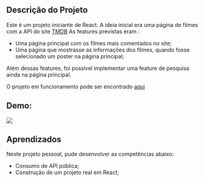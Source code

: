 ## Descrição do Projeto

Este é um projeto iniciante de React. A ideia inicial era uma página de filmes com a API do site [TMDB](https://developers.themoviedb.org/3)
As features previstas eram :
 * Uma página principal com os filmes mais comentados no site;
 * Uma página que mostrasse as informações dos filmes, quando fosse selecionado um poster na página principal;

Além dessas features, foi possível implementar uma feature de pesquisa ainda na página principal.

O projeto em funcionamento pode ser encontrado [aqui](https://dffs-code.github.io/movie_page)

## Demo: 

![](archive/demo.gif)

## Aprendizados

Neste projeto pessoal, pude desenvolver as competências abaixo:
 * Consumo de API pública;
 * Construção de um projeto real em React;